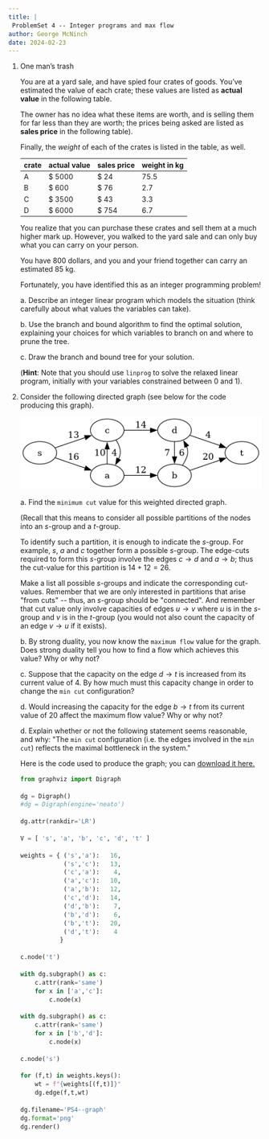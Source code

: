 ```yaml
---
title: |
 ProblemSet 4 -- Integer programs and max flow
author: George McNinch
date: 2024-02-23 
---
```


1. One man’s trash

   You are at a yard sale, and have spied four crates of goods. You’ve
   estimated the value of each crate; these values are listed as
   **actual value** in the following table.
   
   The owner has no idea what these items are worth, and is selling
   them for far less than they are worth; the prices being asked are
   listed as **sales price** in the following table).

   Finally, the *weight* of each of the crates is listed in the table,
   as well.
   
   | crate | actual value | sales price | weight in kg |
   |-------|--------------|-------------|--------------|
   | A     | $ 5000       | $ 24        |         75.5 |
   | B     | $ 600        | $ 76        |          2.7 |
   | C     | $ 3500       | $ 43        |          3.3 |
   | D     | $ 6000       | $ 754       |          6.7 |

   
   
   You realize that you can purchase these crates and sell them at a
   much higher mark up. However, you walked to the yard sale and can
   only buy what you can carry on your person.
   
   You have 800 dollars, and you and your friend together can carry an estimated 85 kg.
   
   
   Fortunately, you have identified this as an integer programming
   problem!
   
   a. Describe an integer linear program which models the situation
      (think carefully about what values the variables can take).
	  
   b. Use the branch and bound algorithm to find the optimal solution,
      explaining your choices for which variables to branch on and
      where to prune the tree.
	  
   c. Draw the branch and bound tree for your solution.
      
   (**Hint**: Note that you should use `linprog` to solve the relaxed
   linear program, initially with your variables constrained between 0
   and 1).


2. Consider the following directed graph (see below for the code producing this graph).
   
   ![](course-assets/images/PS4--graph.png)

   a. Find the `minimum cut` value for this weighted
      directed graph.
	  
	  (Recall that this means to consider all possible partitions of
	  the nodes into an $s$-group and a $t$-group.
	 
	  To identify such a partition, it is enough to indicate the
	  $s$-group. For example, $s$, $a$ and $c$ together form a
	  possible $s$-group.  The edge-cuts required to form this
	  $s$-group involve the edges $c \to d$ and $a \to b$; thus the
	  cut-value for this partition is $14 + 12 = 26$.
	 
	  Make a list all possible $s$-groups and indicate the
	  corresponding cut-values. Remember that we are only interested
	  in partitions that arise "from cuts" -- thus, an $s$-group
	  should be "connected". And remember that cut value only involve
	  capacities of edges $u \to v$ where $u$ is in the $s$-group and
	  $v$ is in the $t$-group (you would not also count the capacity
	  of an edge $v \to u$ if it exists).

   b. By strong duality, you now know the `maximum flow` value for the
      graph. Does strong duality tell you how to find a flow which
      achieves this value? Why or why not?

   c. Suppose that the capacity on the edge $d \to t$ is increased
      from its current value of 4. By how much must this capacity
      change in order to change the ``min cut`` configuration?
	  
   d. Would increasing the capacity for the edge $b \to t$ from its
      current value of 20 affect the maximum flow value? Why or why
      not?

   d. Explain whether or not the following statement seems reasonable,
      and why: "The ``min cut`` configuration (i.e. the edges involved
      in the ``min cut``) reflects the maximal bottleneck in the
      system."
   

   Here is the code used to produce the graph; you can [download it here.](/course-assets/images/PS4--graph.py)
   
   ``` python
   from graphviz import Digraph

   dg = Digraph()
   #dg = Digraph(engine='neato')
   
   dg.attr(rankdir='LR')
   
   V = [ 's', 'a', 'b', 'c', 'd', 't' ]
   
   weights = { ('s','a'):   16,
               ('s','c'):   13,
               ('c','a'):    4,
               ('a','c'):   10,
               ('a','b'):   12,
               ('c','d'):   14,
               ('d','b'):    7,
               ('b','d'):    6,
               ('b','t'):   20,
               ('d','t'):    4
              } 
   
   c.node('t')
   
   with dg.subgraph() as c:
       c.attr(rank='same')
       for x in ['a','c']:
           c.node(x)
   
   with dg.subgraph() as c:
       c.attr(rank='same')
       for x in ['b','d']:
           c.node(x)
   
   c.node('s')        
           
   for (f,t) in weights.keys():
       wt = f"{weights[(f,t)]}"
       dg.edge(f,t,wt)
   
   dg.filename='PS4--graph'
   dg.format='png'
   dg.render()
   ```
